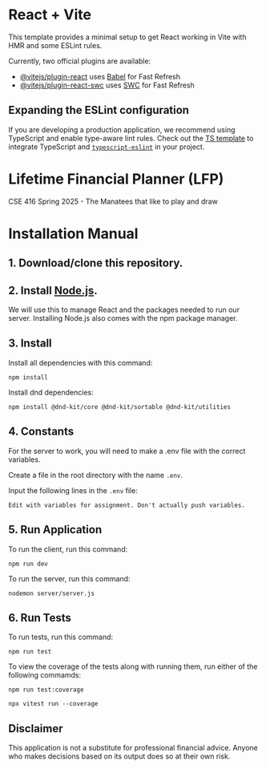 # React + Vite

This template provides a minimal setup to get React working in Vite with HMR and some ESLint rules.

Currently, two official plugins are available:

- [@vitejs/plugin-react](https://github.com/vitejs/vite-plugin-react/blob/main/packages/plugin-react/README.md) uses [Babel](https://babeljs.io/) for Fast Refresh
- [@vitejs/plugin-react-swc](https://github.com/vitejs/vite-plugin-react-swc) uses [SWC](https://swc.rs/) for Fast Refresh

## Expanding the ESLint configuration

If you are developing a production application, we recommend using TypeScript and enable type-aware lint rules. Check out the [TS template](https://github.com/vitejs/vite/tree/main/packages/create-vite/template-react-ts) to integrate TypeScript and [`typescript-eslint`](https://typescript-eslint.io) in your project.

# Lifetime Financial Planner (LFP)

CSE 416 Spring 2025 - The Manatees that like to play and draw

# Installation Manual

## 1. Download/clone this repository.

## 2. Install [Node.js](https://nodejs.org/en/download/).

We will use this to manage React and the packages needed to run our server. Installing Node.js also comes with the npm package manager.

## 3. Install

Install all dependencies with this command:

```
npm install
```

Install dnd dependencies:

```
npm install @dnd-kit/core @dnd-kit/sortable @dnd-kit/utilities
```

## 4. Constants

For the server to work, you will need to make a .env file with the correct variables.

Create a file in the root directory with the name `.env`.

Input the following lines in the `.env` file:

```
Edit with variables for assignment. Don't actually push variables.
```

## 5. Run Application

To run the client, run this command:

```
npm run dev
```

To run the server, run this command:

```
nodemon server/server.js
```

## 6. Run Tests

To run tests, run this command:

```
npm run test
```

To view the coverage of the tests along with running them, run either of the following commamds:

```
npm run test:coverage
```

```
npx vitest run --coverage
```

## Disclaimer
This application is not a substitute for professional financial advice. Anyone who makes decisions based on its output does so at their own risk.
